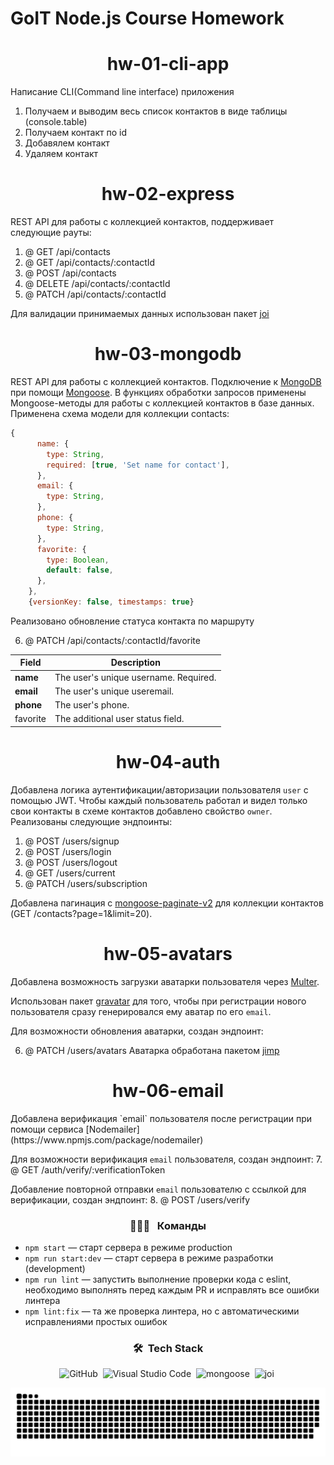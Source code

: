 # GoIT Node.js Course Homework

<h1 align="center"> hw-01-cli-app </h1>

Написание CLI(Command line interface) приложения

1. Получаем и выводим весь список контактов в виде таблицы (console.table)
2. Получаем контакт по id
3. Добавялем контакт
4. Удаляем контакт

<h1 align="center"> hw-02-express </h1>

REST API для работы с коллекцией контактов, поддерживает следующие рауты:

1. @ GET /api/contacts
2. @ GET /api/contacts/:contactId
3. @ POST /api/contacts
4. @ DELETE /api/contacts/:contactId
5. @ PATCH /api/contacts/:contactId

Для валидации принимаемых данных использован пакет [joi](https://github.com/sideway/joi)

<h1 align="center"> hw-03-mongodb </h1>

REST API для работы с коллекцией контактов.
Подключение к [MongoDB](https://www.mongodb.com/cloud/atlas) при помощи [Mongoose](https://mongoosejs.com/).
В функциях обработки запросов применены Mongoose-методы для работы с коллекцией контактов в базе данных.
Применена схема модели для коллекции contacts:

```javascript
{
      name: {
        type: String,
        required: [true, 'Set name for contact'],
      },
      email: {
        type: String,
      },
      phone: {
        type: String,
      },
      favorite: {
        type: Boolean,
        default: false,
      },
    },
    {versionKey: false, timestamps: true}
```

Реализовано обновление статуса контакта по маршруту

6. @ PATCH /api/contacts/:contactId/favorite

| Field     | Description                           |
| --------- | ------------------------------------- |
| **name**  | The user's unique username. Required. |
| **email** | The user's unique useremail.          |
| **phone** | The user's phone.                     |
| favorite  | The additional user status field.     |

<h1 align="center"> hw-04-auth </h1>

Добавлена логика аутентификации/авторизации пользователя `user` с помощью JWT.
Чтобы каждый пользователь работал и видел только свои контакты в схеме контактов добавлено свойство `owner`.
Реализованы следующие эндпоинты:
1. @ POST /users/signup
2. @ POST /users/login
3. @ POST /users/logout
4. @ GET /users/current
5. @ PATCH /users/subscription

Добавлена пагинация с [mongoose-paginate-v2](https://www.npmjs.com/package/mongoose-paginate-v2) для коллекции контактов (GET /contacts?page=1&limit=20).

<h1 align="center"> hw-05-avatars </h1>

Добавлена возможность загрузки аватарки пользователя через [Multer](https://github.com/expressjs/multer).

Использован пакет [gravatar](https://www.npmjs.com/package/gravatar) для того, чтобы при регистрации нового пользователя сразу генерировался ему аватар по его `email`.

Для возможности обновления аватарки, создан эндпоинт:

6. @ PATCH /users/avatars
Аватарка обработана пакетом [jimp](https://www.npmjs.com/package/jimp)

<h1 align="center"> hw-06-email </h1>
Добавлена верификация `email` пользователя после регистрации при помощи сервиса [Nodemailer](https://www.npmjs.com/package/nodemailer)

Для возможности верификация `email` пользователя, создан эндпоинт:
7. @ GET /auth/verify/:verificationToken

Добавление повторной отправки `email` пользователю с ссылкой для верификации, создан эндпоинт:
8. @ POST /users/verify

<h3 align="center"> 👨🏻‍🔧 &nbsp; Команды </h3>


- `npm start` &mdash; старт сервера в режиме production
- `npm run start:dev` &mdash; старт сервера в режиме разработки (development)
- `npm run lint` &mdash; запустить выполнение проверки кода с eslint, необходимо выполнять перед каждым PR и исправлять все ошибки линтера
- `npm lint:fix` &mdash; та же проверка линтера, но с автоматическими исправлениями простых ошибок

<h3 align="center"> 🛠 &nbsp;Tech Stack  </h3>

<span align="center">

![GitHub](https://img.shields.io/badge/-GitHub-05122A?style=flat&logo=github)&nbsp;
![Visual Studio Code](https://img.shields.io/badge/-Visual%20Studio%20Code-05122A?style=flat&logo=visual-studio-code&logoColor=007ACC)&nbsp;
![mongoose](https://img.shields.io/badge/-Mongoose-red)&nbsp;
![joi](https://img.shields.io/badge/-joi-green)&nbsp;

![github contribution grid snake animation](https://raw.githubusercontent.com/platane/platane/output/github-contribution-grid-snake.svg)